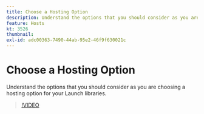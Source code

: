 ```yaml
---
title: Choose a Hosting Option
description: Understand the options that you should consider as you are choosing a hosting option for the Launch libraries. 
feature: Hosts
kt: 3526
thumbnail:
exl-id: adc00363-7490-44ab-95e2-46f9f630021c
---
```

# Choose a Hosting Option

Understand the options that you should consider as you are choosing a hosting option for your Launch libraries. 

>[!VIDEO](https://video.tv.adobe.com/v/28728/?quality=12&learn=on)
